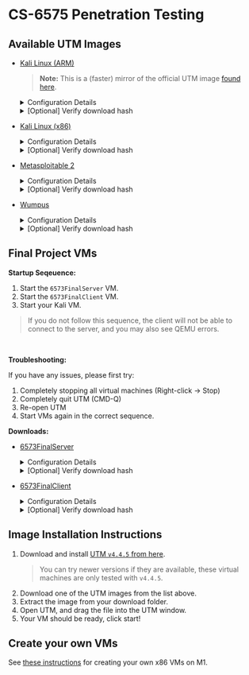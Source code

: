 # CS-6575 Penetration Testing

## Available UTM Images
- [Kali Linux (ARM)](https://resources.corbanvilla.com/public/vms/kali-arm.tar.gz)
    > **Note:** This is a (faster) mirror of the official UTM image [found here](https://mac.getutm.app/gallery/kali-2023).
    <details>
    <summary>Configuration Details</summary>

    - **Username:** `kali`
    - **Password:** `kali`

    </details>

    <details>
    <summary>[Optional] Verify download hash</summary>

        shasum -a 256 kali-arm.tar.gz
        11ed5e2915c3ea349b369e9f9799116d329610864cd1d4457680d899e9880e0d  kali-arm.tar.gz

    </details>
- [Kali Linux (x86)](https://resources.corbanvilla.com/public/vms/kali-x86-template.tar.gz)
    <details>
    <summary>Configuration Details</summary>

    - **Username:** `kali`
    - **Password:** `kali`

    </details>
    <details>
    <summary>[Optional] Verify download hash</summary>

        ❯ shasum -a 256 kali-x86-template.tar.gz
        ac690322be7cb4cb645f2e6281026366c082739de788779fd3b2172aa99fca66  kali-x86-template.tar.gz

    </details>
- [Metasploitable 2](https://resources.corbanvilla.com/public/vms/Metasploitable2UTM.utm.tar.gz)
    <details>

    <summary>Configuration Details</summary>

    - **Username:** `msfadmin`
    - **Password:** `msfadmin`

    </details>
    <details>
    <summary>[Optional] Verify download hash</summary>

        ❯ shasum -a 256 Metasploitable2UTM.utm.tar.gz
        8c0e423a2a148212ec606f81c2feeeb8d784f3e31d5f99ef45b301e173289536  Metasploitable2UTM.utm.tar.gz

    </details>
- [Wumpus](https://resources.corbanvilla.com/public/vms/Wumpus.utm.tar.gz)
    <details>
    <summary>Configuration Details</summary>

    - **Username:** `root`
    - **Password:** `toor`
    - **Networking:** The instance is configured by the course instructors not to have internet access. You can verify networking works by running `ping 10.10.0.35` from the host, or `ping 10.10.0.1` from Wumpus.

    </details>
    <details>
    <summary>[Optional] Verify download hash</summary>

        ❯ shasum -a 256 Wumpus.utm.tar.gz
        e3cded7081ea4299c1a99a44eb5a104553059f635688a1b06e346f4f41a5bf98  Wumpus.utm.tar.gz

    </details>

## Final Project VMs

**Startup Seqeuence:**
1. Start the `6573FinalServer` VM.
2. Start the `6573FinalClient` VM.
3. Start your Kali VM.

> If you do not follow this sequence, the client will not be able to connect to the server, and you may also see QEMU errors.

<br>

**Troubleshooting:**

If you have any issues, please first try:
1. Completely stopping all virtual machines (Right-click -> Stop)
2. Completely quit UTM (CMD-Q) 
3. Re-open UTM
4. Start VMs again in the correct sequence.

**Downloads:**

- [6573FinalServer](https://resources.corbanvilla.com/public/vms/6573FinalServer.utm.tar.gz)
    <details>
    <summary>Configuration Details</summary>

    - **Networking:** The instance is configured by the course instructors not to have internet access. You can verify networking works by running `ping 10.10.0.66` from the host. 
    - **Private Network:** The instance is also assigned the IP address `172.16.1.1` on a private network between itself and the client. You cannot access this network from the host, and must first crack the server to access it.

    </details>
    <details>
    <summary>[Optional] Verify download hash</summary>

        ❯ shasum -a 256 6573FinalServer.utm.tar.gz 
        d1b41bb3ad791b8d4b74dd84b28b1ef14f58f64431681600e05d8971535f8bee  6573FinalServer.utm.tar.gz

    </details>


- [6573FinalClient](https://resources.corbanvilla.com/public/vms/6573FinalClient.utm.tar.gz)
    <details>
    <summary>Configuration Details</summary>

    - **Networking:** The instance is configured by the course instructors not to have internet access. Once you've cracked the server, you can access the client from the server at `ping 172.16.1.2`.

    </details>
    <details>
    <summary>[Optional] Verify download hash</summary>

        ❯ shasum -a 256 6573FinalClient.utm.tar.gz 
        b6bbf877462ece78a41a9492cc9aa70b5e630d29d669c5ec18ef23ec11a1178c  6573FinalClient.utm.tar.gz

    </details>


## Image Installation Instructions

1. Download and install [UTM `v4.4.5` from here](https://github.com/utmapp/UTM/releases/download/v4.4.5/UTM.dmg). 
    > You can try newer versions if they are available, these virtual machines are only tested with `v4.4.5`.
2. Download one of the UTM images from the list above.
3. Extract the image from your download folder.
4. Open UTM, and drag the file into the UTM window.
5. Your VM should be ready, click start!


## Create your own VMs

See [these instructions](http://corbanvilla.com/docs/UTM) for creating your own x86 VMs on M1.
